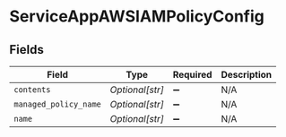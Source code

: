 # ServiceAppAWSIAMPolicyConfig


## Fields

| Field                 | Type                  | Required              | Description           |
| --------------------- | --------------------- | --------------------- | --------------------- |
| `contents`            | *Optional[str]*       | :heavy_minus_sign:    | N/A                   |
| `managed_policy_name` | *Optional[str]*       | :heavy_minus_sign:    | N/A                   |
| `name`                | *Optional[str]*       | :heavy_minus_sign:    | N/A                   |